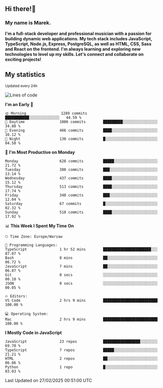 ## Hi there!👋 ##
### My name is Marek. ###

**I'm a full-stack developer and professional musician with a passion for building dynamic web applications. My tech stack includes JavaScript, TypeScript, Node.js, Express, PostgreSQL, as well as HTML, CSS, Sass and React on the frontend. I'm always learning and exploring new technologies to level up my skills. Let's connect and collaborate on exciting projects!**

## My statistics ##
<sub>Updated every 24h</sub>
<!--START_SECTION:waka-->
![Lines of code](https://img.shields.io/badge/From%20Hello%20World%20I%27ve%20Written-170.8%20thousand%20lines%20of%20code-blue)

**I'm an Early 🐤** 

```text
🌞 Morning                1289 commits        ███████████░░░░░░░░░░░░░░   44.59 % 
🌆 Daytime                1006 commits        █████████░░░░░░░░░░░░░░░░   34.80 % 
🌃 Evening                466 commits         ████░░░░░░░░░░░░░░░░░░░░░   16.12 % 
🌙 Night                  130 commits         █░░░░░░░░░░░░░░░░░░░░░░░░   04.50 % 
```
📅 **I'm Most Productive on Monday** 

```text
Monday                   628 commits         █████░░░░░░░░░░░░░░░░░░░░   21.72 % 
Tuesday                  380 commits         ███░░░░░░░░░░░░░░░░░░░░░░   13.14 % 
Wednesday                437 commits         ████░░░░░░░░░░░░░░░░░░░░░   15.12 % 
Thursday                 513 commits         ████░░░░░░░░░░░░░░░░░░░░░   17.74 % 
Friday                   348 commits         ███░░░░░░░░░░░░░░░░░░░░░░   12.04 % 
Saturday                 67 commits          █░░░░░░░░░░░░░░░░░░░░░░░░   02.32 % 
Sunday                   518 commits         ████░░░░░░░░░░░░░░░░░░░░░   17.92 % 
```


📊 **This Week I Spent My Time On** 

```text
🕑︎ Time Zone: Europe/Warsaw

💬 Programming Languages: 
TypeScript               1 hr 52 mins        ██████████████████████░░░   87.07 % 
Bash                     8 mins              ██░░░░░░░░░░░░░░░░░░░░░░░   06.72 % 
JavaScript               7 mins              ██░░░░░░░░░░░░░░░░░░░░░░░   06.07 % 
Git                      0 secs              ░░░░░░░░░░░░░░░░░░░░░░░░░   00.10 % 
JSON                     0 secs              ░░░░░░░░░░░░░░░░░░░░░░░░░   00.05 % 

🔥 Editors: 
VS Code                  2 hrs 9 mins        █████████████████████████   100.00 % 

💻 Operating System: 
Mac                      2 hrs 9 mins        █████████████████████████   100.00 % 
```

**I Mostly Code in JavaScript** 

```text
JavaScript               23 repos            █████████████████░░░░░░░░   69.70 % 
TypeScript               7 repos             █████░░░░░░░░░░░░░░░░░░░░   21.21 % 
HTML                     2 repos             ██░░░░░░░░░░░░░░░░░░░░░░░   06.06 % 
Python                   1 repo              █░░░░░░░░░░░░░░░░░░░░░░░░   03.03 % 
```




 Last Updated on 27/02/2025 00:51:00 UTC
<!--END_SECTION:waka-->

<!--
**MarekSax/MarekSax** is a ✨ _special_ ✨ repository because its `README.md` (this file) appears on your GitHub profile.

Here are some ideas to get you started:

- 🔭 I’m currently working on ...
- 🌱 I’m currently learning ...
- 👯 I’m looking to collaborate on ...
- 🤔 I’m looking for help with ...
- 💬 Ask me about ...
- 📫 How to reach me: ...
- 😄 Pronouns: ...
- ⚡ Fun fact: ...
-->
